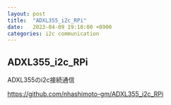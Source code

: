 ```yaml
---
layout: post
title:  "ADXL355_i2c_RPi"
date:   2023-04-09 19:10:00 +0900
categories: i2c communication
---
```


## ADXL355_i2c_RPi

ADXL355のi2c接続通信

https://github.com/nhashimoto-gm/ADXL355_i2c_RPi

